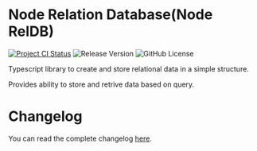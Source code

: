 # Node Relation Database(Node RelDB)

[![Project CI Status](https://github.com/arnavmaiti/node-reldb/actions/workflows/ci.yml/badge.svg)](https://github.com/arnavmaiti/node-reldb/actions/workflows/ci.yml)
![Release Version](https://img.shields.io/github/package-json/v/arnavmaiti/node-reldb?color=blue)
![GitHub License](https://img.shields.io/github/license/arnavmaiti/node-reldb)

Typescript library to create and store relational data in a simple structure.

Provides ability to store and retrive data based on query.

# Changelog

You can read the complete changelog [here](https://github.com/arnavmaiti/node-reldb/wiki/Releases).
